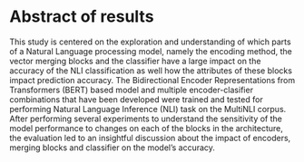 # Abstract of results
This study is centered on the exploration and understanding of which parts of a Natural Language processing model, namely the encoding method, the vector merging blocks and the classifier have a large impact on the accuracy
of the NLI classification as well how the attributes of these blocks impact prediction accuracy. The Bidirectional Encoder Representations from Transformers (BERT) based model and multiple encoder-clasifier combinations that have been developed were trained and tested for performing Natural Language Inference (NLI) task on the MultiNLI corpus. After performing several experiments to understand the sensitivity of the model performance to changes on each of the blocks in the architecture, the evaluation led to an insightful discussion about the impact of encoders, merging blocks and classifier on the model’s accuracy.
